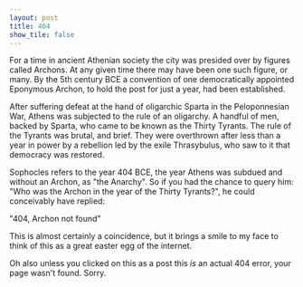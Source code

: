 ```yaml
---
layout: post
title: 404
show_tile: false
---
```


For a time in ancient Athenian society the city was presided over by figures called Archons. At any given time there may have been one such figure, or many. By the 5th century BCE a convention of one democratically appointed Eponymous Archon, to hold the post for just a year, had been established. 

After suffering defeat at the hand of oligarchic Sparta in the Peloponnesian War, Athens was subjected to the rule of an oligarchy. A handful of men, backed by Sparta, who came to be known as the Thirty Tyrants. The rule of the Tyrants was brutal, and brief. They were overthrown after less than a year in power by a rebellion led by the exile Thrasybulus, who saw to it that democracy was restored.

Sophocles refers to the year 404 BCE, the year Athens was subdued and without an Archon, as "the Anarchy". So if you had the chance to query him: "Who was the Archon in the year of the Thirty Tyrants?", he could conceivably have replied:

"404, Archon not found"


This is almost certainly a coincidence, but it brings a smile to my face to think of this as a great easter egg of the internet.

Oh also unless you clicked on this as a post this _is_ an actual 404 error, your page wasn't found. Sorry.